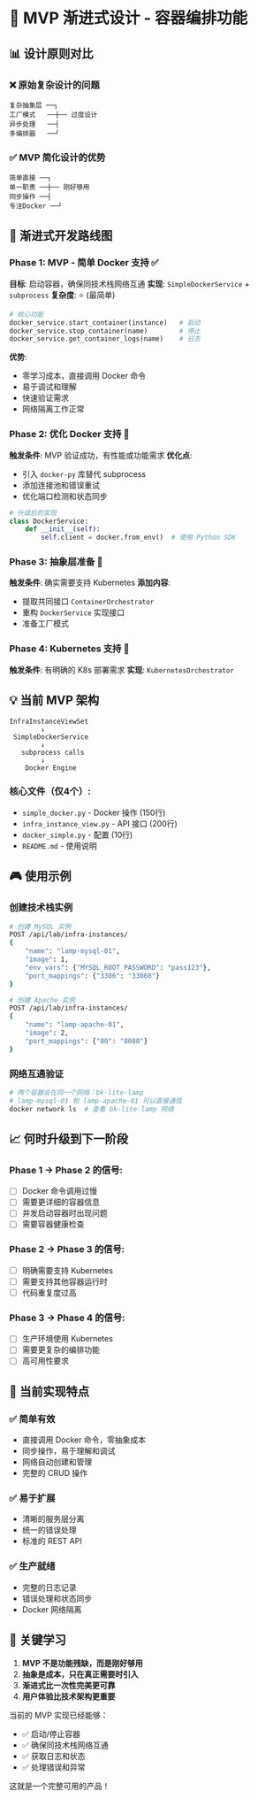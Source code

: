 # 🎯 MVP 渐进式设计 - 容器编排功能

## 📊 设计原则对比

### ❌ 原始复杂设计的问题
```
复杂抽象层 ──┐
工厂模式   ──┼── 过度设计
异步处理   ──┤
多编排器   ──┘
```

### ✅ MVP 简化设计的优势
```
简单直接 ──┐
单一职责 ──┼── 刚好够用
同步操作 ──┤
专注Docker ──┘
```

## 🚀 渐进式开发路线图

### Phase 1: MVP - 简单 Docker 支持 ✅
**目标**: 启动容器，确保同技术栈网络互通
**实现**: `SimpleDockerService` + `subprocess`
**复杂度**: ⭐ (最简单)

```python
# 核心功能
docker_service.start_container(instance)   # 启动
docker_service.stop_container(name)        # 停止
docker_service.get_container_logs(name)    # 日志
```

**优势**:
- 零学习成本，直接调用 Docker 命令
- 易于调试和理解
- 快速验证需求
- 网络隔离工作正常

### Phase 2: 优化 Docker 支持 🔄
**触发条件**: MVP 验证成功，有性能或功能需求
**优化点**:
- 引入 `docker-py` 库替代 subprocess
- 添加连接池和错误重试
- 优化端口检测和状态同步

```python
# 升级后的实现
class DockerService:
    def __init__(self):
        self.client = docker.from_env()  # 使用 Python SDK
```

### Phase 3: 抽象层准备 🔄
**触发条件**: 确实需要支持 Kubernetes
**添加内容**:
- 提取共同接口 `ContainerOrchestrator`
- 重构 `DockerService` 实现接口
- 准备工厂模式

### Phase 4: Kubernetes 支持 🔄
**触发条件**: 有明确的 K8s 部署需求
**实现**: `KubernetesOrchestrator`

## 💡 当前 MVP 架构

```
InfraInstanceViewSet
        ↓
 SimpleDockerService  
        ↓
   subprocess calls
        ↓
    Docker Engine
```

### 核心文件（仅4个）:
- `simple_docker.py` - Docker 操作 (150行)
- `infra_instance_view.py` - API 接口 (200行)  
- `docker_simple.py` - 配置 (10行)
- `README.md` - 使用说明

## 🎮 使用示例

### 创建技术栈实例
```bash
# 创建 MySQL 实例
POST /api/lab/infra-instances/
{
    "name": "lamp-mysql-01",
    "image": 1,
    "env_vars": {"MYSQL_ROOT_PASSWORD": "pass123"},
    "port_mappings": {"3306": "33060"}
}

# 创建 Apache 实例  
POST /api/lab/infra-instances/
{
    "name": "lamp-apache-01", 
    "image": 2,
    "port_mappings": {"80": "8080"}
}
```

### 网络互通验证
```bash
# 两个容器会在同一个网络：bk-lite-lamp
# lamp-mysql-01 和 lamp-apache-01 可以直接通信
docker network ls  # 查看 bk-lite-lamp 网络
```

## 📈 何时升级到下一阶段

### Phase 1 → Phase 2 的信号:
- [ ] Docker 命令调用过慢
- [ ] 需要更详细的容器信息
- [ ] 并发启动容器时出现问题
- [ ] 需要容器健康检查

### Phase 2 → Phase 3 的信号:
- [ ] 明确需要支持 Kubernetes
- [ ] 需要支持其他容器运行时
- [ ] 代码重复度过高

### Phase 3 → Phase 4 的信号:
- [ ] 生产环境使用 Kubernetes
- [ ] 需要更复杂的编排功能
- [ ] 高可用性要求

## 🔧 当前实现特点

### ✅ 简单有效
- 直接调用 Docker 命令，零抽象成本
- 同步操作，易于理解和调试
- 网络自动创建和管理
- 完整的 CRUD 操作

### ✅ 易于扩展
- 清晰的服务层分离
- 统一的错误处理
- 标准的 REST API

### ✅ 生产就绪
- 完整的日志记录
- 错误处理和状态同步
- Docker 网络隔离

## 🎯 关键学习

1. **MVP 不是功能残缺，而是刚好够用**
2. **抽象是成本，只在真正需要时引入**
3. **渐进式比一次性完美更可靠**
4. **用户体验比技术架构更重要**

当前的 MVP 实现已经能够：
- ✅ 启动/停止容器
- ✅ 确保同技术栈网络互通  
- ✅ 获取日志和状态
- ✅ 处理错误和异常

这就是一个完整可用的产品！